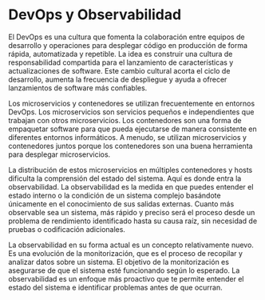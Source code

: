 # DevOps y Observabilidad

El DevOps es una cultura que fomenta la colaboración entre equipos de desarrollo y operaciones
para desplegar código en producción de forma rápida, automatizada y repetible. La idea es
construir una cultura de responsabilidad compartida para el lanzamiento de características
y actualizaciones de software. Este cambio cultural acorta el ciclo de desarrollo, aumenta
la frecuencia de despliegue y ayuda a ofrecer lanzamientos de software más confiables.

Los microservicios y contenedores se utilizan frecuentemente en entornos DevOps. Los 
microservicios son servicios pequeños e independientes que trabajan con otros microservicios.
Los contenedores son una forma de empaquetar software para que pueda ejecutarse de manera 
consistente en diferentes entornos informáticos. A menudo, se utilizan microservicios y 
contenedores juntos porque los contenedores son una buena herramienta para desplegar
microservicios.

La distribución de estos microservicios en múltiples contenedores y hosts dificulta la
comprensión del estado del sistema. Aquí es donde entra la observabilidad. La observabilidad
es la medida en que puedes entender el estado interno o la condición de un sistema complejo
basándote únicamente en el conocimiento de sus salidas externas. Cuanto más observable sea
un sistema, más rápido y preciso será el proceso desde un problema de rendimiento 
identificado hasta su causa raíz, sin necesidad de pruebas o codificación adicionales.

La observabilidad en su forma actual es un concepto relativamente nuevo. Es una evolución de
la monitorización, que es el proceso de recopilar y analizar datos sobre un sistema. El 
objetivo de la monitorización es asegurarse de que el sistema esté funcionando según lo esperado.
La observabilidad es un enfoque más proactivo que te permite entender el estado del sistema e 
identificar problemas antes de que ocurran.